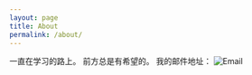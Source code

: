 ```yaml
---
layout: page
title: About
permalink: /about/
---
```

一直在学习的路上。
前方总是有希望的。
我的邮件地址： ![Email](/assets/IMG_20190102_111137531-1.jpg)
